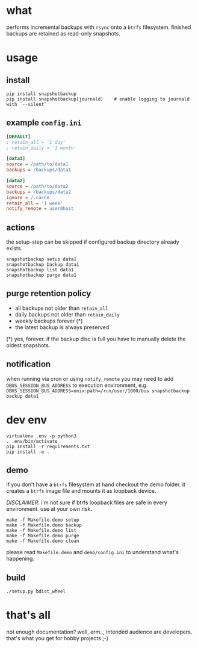 what
==

performs incremental backups with `rsync` onto a `btrfs` filesystem.
finished backups are retained as read-only snapshots.


usage
==

install
--

```commandline
pip install snapshotbackup
pip install snapshotbackup[journald]    # enable logging to journald with `--silent`
```


example `config.ini`
--

```ini
[DEFAULT]
; retain_all = '1 day'
; retain_daily = '1 month'

[data1]
source = /path/to/data1
backups = /backups/data1

[data2]
source = /path/to/data2
backups = /backups/data2
ignore = /.cache
retain_all = '1 week'
notify_remote = user@host
```


actions
--

the setup-step can be skipped if configured backup directory already exists.

```commandline
snapshotbackup setup data1
snapshotbackup backup data1
snapshotbackup list data1
snapshotbackup purge data1
```


purge retention policy
--

- all backups not older than `retain_all`
- daily backups not older than `retain_daily`
- weekly backups forever (*)
- the latest backup is always preserved

(*) yes, forever. if the backup disc is full you have to manually delete the
oldest snapshots.


notification
--

when running via cron or using `notify_remote` you may need to add
`DBUS_SESSION_BUS_ADDRESS` to execution environment, e.g.
`DBUS_SESSION_BUS_ADDRESS=unix:path=/run/user/1000/bus snapshotbackup backup data1`


dev env
==

```commandline
virtualenv .env -p python3
. .env/bin/activate
pip install -r requirements.txt
pip install -e .
```


demo
--

if you don't have a `btrfs` filesystem at hand checkout the demo folder.
it creates a `btrfs` image file and mounts it as loopback device.

*DISCLAIMER*: i'm not sure if btrfs loopback files are safe in every environment. use at your own risk.

```commandline
make -f Makefile.demo setup
make -f Makefile.demo backup
make -f Makefile.demo list
make -f Makefile.demo purge
make -f Makefile.demo clean
```

please read `Makefile.demo` and `demo/config.ini` to understand what's happening.


build
--

```commandline
./setup.py bdist_wheel
```


that's all
==

not enough documentation? well, erm.., intended audience are developers.
that's what you get for hobby projects ;-)
